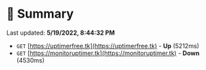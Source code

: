 # 📖 Summary
Last updated: **5/19/2022, 8:44:32 PM**

- `GET` [https://uptimerfree.tk](https://uptimerfree.tk) - **Up** (5212ms)
- `GET` [https://monitoruptimer.tk](https://monitoruptimer.tk) - **Down** (4530ms)
